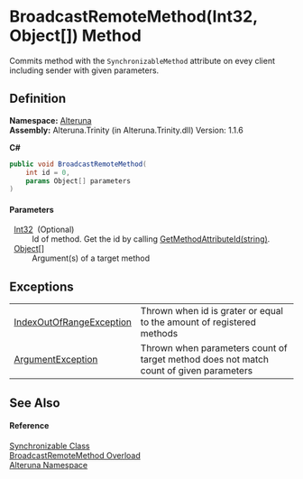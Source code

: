 # BroadcastRemoteMethod(Int32, Object[]) Method


Commits method with the `SynchronizableMethod` attribute on evey client including sender with given parameters.



## Definition
**Namespace:** <a href="N_Alteruna">Alteruna</a>  
**Assembly:** Alteruna.Trinity (in Alteruna.Trinity.dll) Version: 1.1.6

**C#**
``` C#
public void BroadcastRemoteMethod(
	int id = 0,
	params Object[] parameters
)
```



#### Parameters
<dl><dt>  <a href="https://learn.microsoft.com/dotnet/api/system.int32" target="_blank" rel="noopener noreferrer">Int32</a>  (Optional)</dt><dd>Id of method. Get the id by calling <a href="M_Alteruna_Synchronizable_GetMethodAttributeId">GetMethodAttributeId(string)</a>.</dd><dt>  <a href="https://learn.microsoft.com/dotnet/api/system.object" target="_blank" rel="noopener noreferrer">Object</a>[]</dt><dd>Argument(s) of a target method</dd></dl>

## Exceptions
<table>
<tr>
<td><a href="https://learn.microsoft.com/dotnet/api/system.indexoutofrangeexception" target="_blank" rel="noopener noreferrer">IndexOutOfRangeException</a></td>
<td>Thrown when id is grater or equal to the amount of registered methods</td></tr>
<tr>
<td><a href="https://learn.microsoft.com/dotnet/api/system.argumentexception" target="_blank" rel="noopener noreferrer">ArgumentException</a></td>
<td>Thrown when parameters count of target method does not match count of given parameters</td></tr>
</table>

## See Also


#### Reference
<a href="T_Alteruna_Synchronizable">Synchronizable Class</a>  
<a href="Overload_Alteruna_Synchronizable_BroadcastRemoteMethod">BroadcastRemoteMethod Overload</a>  
<a href="N_Alteruna">Alteruna Namespace</a>  
